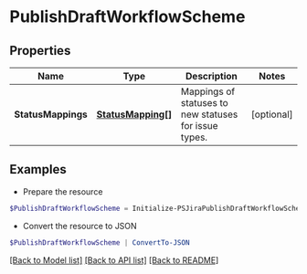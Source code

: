 # PublishDraftWorkflowScheme
## Properties

Name | Type | Description | Notes
------------ | ------------- | ------------- | -------------
**StatusMappings** | [**StatusMapping[]**](StatusMapping.md) | Mappings of statuses to new statuses for issue types. | [optional] 

## Examples

- Prepare the resource
```powershell
$PublishDraftWorkflowScheme = Initialize-PSJiraPublishDraftWorkflowScheme  -StatusMappings null
```

- Convert the resource to JSON
```powershell
$PublishDraftWorkflowScheme | ConvertTo-JSON
```

[[Back to Model list]](../README.md#documentation-for-models) [[Back to API list]](../README.md#documentation-for-api-endpoints) [[Back to README]](../README.md)

